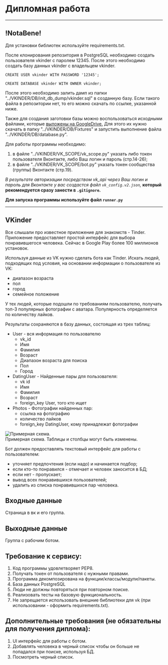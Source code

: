 # Дипломная работа

---
## !NotaBene!
Для установки библиотек используйте requirements.txt.

После клонирования репозитория в PostgreSQL необходимо создать пользователя vkinder c паролем 12345.
После этого необходимо создать базу данных vkinder c владельцем vkinder.

`CREATE USER vkinder WITH PASSWORD '12345';` 

`CREATE DATABASE vkinder WITH OWNER vkinder;`

После этого необходимо залить дамп из папки "../VKINDER/DB/init_db_dump/vkinder.sql" в созданную базу.
Если такого файла в репозитории нет, то его можно скачать по ссылке, указанной ниже.

Также для создания заготовки базы можно воспользоваться исходными файлами, которые [выложены на GoogleDrive.](https://drive.google.com/drive/folders/1pF2k3sq5v0rK4vuK7e4HMmUq90gcy41x?usp=sharing)
Для этого их нужно скачать в папку "../VKINDER/DB/Fixtures" и запустить выполнение файла "../VKINDER/DB/database.py". 

Для работы программы необходимо:
1. в файле "../VKINDER/VK_SCOPE/vk_scope.py" указать либо токен пользователя Вконтакте, либо Ваш логин и пароль (стр.14-26);
2. в файле "../VKINDER/VK_SCOPE/bot.py" указать токен сообщества (группы) Вконтакте (стр.19).

*В результате авторизации посредством vk_api через Ваш логин и пароль для Вконтакте у вас создастся файл 
`vk_config.v2.json`,* **который рекомендуется сразу занести в `.gitignore`.**

**Для запуска программы используйте файл `runner.py`**

---

## VKinder
Все слышали про известное приложение для знакомств - Tinder. Приложение предоставляет простой интерфейс для выбора понравившегося человека. Сейчас в Google Play более 100 миллионов установок.

Используя данные из VK нужно сделать бота как Tinder. Искать людей, подходящих под условия, на основании информации о пользователе из VK:
- диапазон возраста
- пол
- город
- семейное положение


У тех людей, которые подошли по требованиям пользователю, получать топ-3 популярных фотографии с аватара. Популярность определяется по количеству лайков.

Результаты сохраняются в базу данных, состоящая из трех таблиц:
- User - вся информация по пользователю
  - vk_id
  - Имя
  - Фамилия
  - Возраст
  - Диапазон возраста для поиска
  - Пол
  - Город
- DatingUser - Найденные пары для пользователя:
  - vk id
  - Имя
  - Фамилия
  - Возраст
  - foreign_key User, того кто ищет
- Photos - Фотографии найденных пар:
  - ссылка на фотографию
  - количество лайков
  - foreign_key DatingUser, кому принадлежат фотографии
  
![Примерная схема.](https://user-images.githubusercontent.com/12861849/83272909-75388b00-a1d4-11ea-9bc1-b8122f6784bd.png)  
Примерная схема. Таблицы и столбцы могут быть изменены.  

Бот должен предоставлять текстовый интерфейс для работы с пользователем:
- уточняет предпочтения (если надо) и начинается подбор;
- если кто-то понравился - отмечает и человек заносится в БД;
- если нет - пропускает;
- вывод всех понравившихся пользователей;
- удалить из списка понравившихся пар человека.  

## Входные данные
Страница в вк и его группа.

## Выходные данные
Группа с рабочим ботом.

## Требование к сервису:
1. Код программы удовлетворяет PEP8.
2. Получать токен от пользователя с нужными правами.
3. Программа декомпозирована на функции/классы/модули/пакеты.
4. База данных PostgreSQL
5. Люди не должны повторяться при повторном поиске.
6. Реализовать тесты на базовую функциональность.
7. Не запрещается использовать внешние библиотеки для vk (при использовании - оформить requirements.txt).

## Дополнительные требования (не обязательны для получения диплома):
1. UI интерфейс для работы с ботом.
2. Добавлять человека в черный список чтобы он больше не попадался при поиске, используя БД.
3. Посмотреть черный список.

